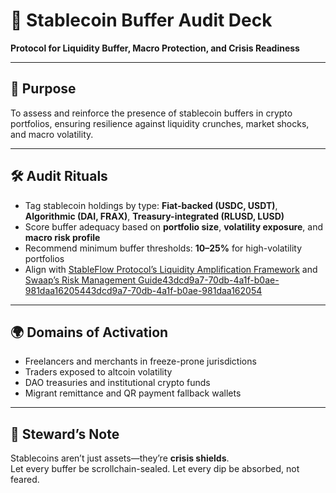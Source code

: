 # 📜 Stablecoin Buffer Audit Deck  
**Protocol for Liquidity Buffer, Macro Protection, and Crisis Readiness**

---

## 🎯 Purpose  
To assess and reinforce the presence of stablecoin buffers in crypto portfolios, ensuring resilience against liquidity crunches, market shocks, and macro volatility.

---

## 🛠️ Audit Rituals  
- Tag stablecoin holdings by type: **Fiat-backed (USDC, USDT)**, **Algorithmic (DAI, FRAX)**, **Treasury-integrated (RLUSD, LUSD)**  
- Score buffer adequacy based on **portfolio size**, **volatility exposure**, and **macro risk profile**  
- Recommend minimum buffer thresholds: **10–25%** for high-volatility portfolios  
- Align with [StableFlow Protocol’s Liquidity Amplification Framework](https://github.com/adenikeakan/stableflow-protocol) and [Swaap’s Risk Management Guide](https://www.swaap.finance/blog/the-ultimate-guide-to-risk-management-for-crypto-liquidity-providers-strategies-for-stability)[43dcd9a7-70db-4a1f-b0ae-981daa162054](https://github.com/adenikeakan/stableflow-protocol?citationMarker=43dcd9a7-70db-4a1f-b0ae-981daa162054 "1")[43dcd9a7-70db-4a1f-b0ae-981daa162054](https://www.swaap.finance/blog/the-ultimate-guide-to-risk-management-for-crypto-liquidity-providers-strategies-for-stability?citationMarker=43dcd9a7-70db-4a1f-b0ae-981daa162054 "2")

---

## 🌍 Domains of Activation  
- Freelancers and merchants in freeze-prone jurisdictions  
- Traders exposed to altcoin volatility  
- DAO treasuries and institutional crypto funds  
- Migrant remittance and QR payment fallback wallets

---

## 🧠 Steward’s Note  
Stablecoins aren’t just assets—they’re **crisis shields**.  
Let every buffer be scrollchain-sealed. Let every dip be absorbed, not feared.
